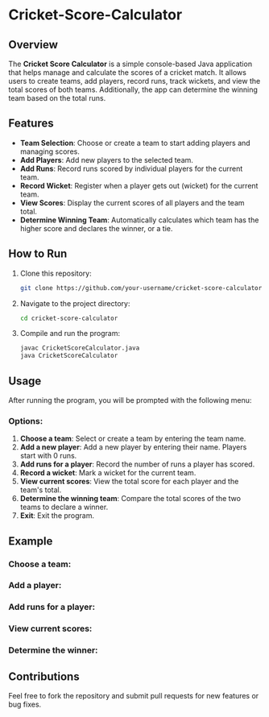 # Cricket-Score-Calculator

## Overview
The **Cricket Score Calculator** is a simple console-based Java application that helps manage and calculate the scores of a cricket match. It allows users to create teams, add players, record runs, track wickets, and view the total scores of both teams. Additionally, the app can determine the winning team based on the total runs.

## Features
- **Team Selection**: Choose or create a team to start adding players and managing scores.
- **Add Players**: Add new players to the selected team.
- **Add Runs**: Record runs scored by individual players for the current team.
- **Record Wicket**: Register when a player gets out (wicket) for the current team.
- **View Scores**: Display the current scores of all players and the team total.
- **Determine Winning Team**: Automatically calculates which team has the higher score and declares the winner, or a tie.

## How to Run
1. Clone this repository:
    ```bash
    git clone https://github.com/your-username/cricket-score-calculator.git
    ```
2. Navigate to the project directory:
    ```bash
    cd cricket-score-calculator
    ```
3. Compile and run the program:
    ```bash
    javac CricketScoreCalculator.java
    java CricketScoreCalculator
    ```

## Usage
After running the program, you will be prompted with the following menu:

### Options:
1. **Choose a team**: Select or create a team by entering the team name.
2. **Add a new player**: Add a new player by entering their name. Players start with 0 runs.
3. **Add runs for a player**: Record the number of runs a player has scored.
4. **Record a wicket**: Mark a wicket for the current team.
5. **View current scores**: View the total score for each player and the team's total.
6. **Determine the winning team**: Compare the total scores of the two teams to declare a winner.
7. **Exit**: Exit the program.

## Example

### Choose a team:

### Add a player:

### Add runs for a player:

### View current scores:

### Determine the winner:

## Contributions
Feel free to fork the repository and submit pull requests for new features or bug fixes.







